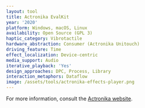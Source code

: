 ```yaml
---
layout: tool
title: Actronika EvalKit
year: '2020'
platform: Windows, macOS, Linux
availability: Open Source (GPL 3)
haptic_category: Vibrotactile
hardware_abstraction: Consumer (Actronika Unitouch)
driving_feature: Time
effect_localization: Device-centric
media_support: Audio
iterative_playback: 'Yes'
design_approaches: DPC, Process, Library
interaction_metaphors: Dataflow
image: /assets/tools/actronika-effects-player.png
---
```

For more information, consult the [Actronika website](https://www.actronika.com/).
